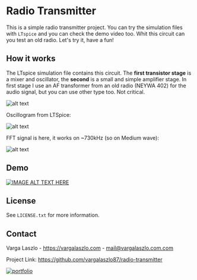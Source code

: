 
# Radio Transmitter

This is a simple radio transmitter project. You can try the simulation files with ``LTspice`` and you can check the demo video too. Whit this circuit can you test an old radio. Let's try it, have a fun!


## How it works

The LTspice simulation file contains this circuit. The **first transistor stage** is a mixer and oscillator, the **second** is a small and simple amplifier stage. In first stage I use an AF transformer from an old radio (NEYWA 402) for the audio signal, but you can use other type too. Not critical.

![alt text](https://vargalaszlo.com/images/out/weekend_mw_rf_transmitter_01.jpg)

Oscillogram from LTSpice:

![alt text](https://vargalaszlo.com/images/out/weekend_mw_rf_transmitter_02.jpg)

FFT signal is here, it works on ~730kHz (so on Medium wave):

![alt text](https://vargalaszlo.com/images/out/weekend_mw_rf_transmitter_03.jpg)
## Demo

[![IMAGE ALT TEXT HERE](https://img.youtube.com/vi/jfwVguCQNgU/0.jpg)](https://youtu.be/jfwVguCQNgU)

## License

See `LICENSE.txt` for more information.

## Contact

Varga Laszlo - https://vargalaszlo.com - mail@vargalaszlo.com.com

Project Link: https://github.com/vargalaszlo87/radio-transmitter

[![portfolio](https://img.shields.io/badge/my_portfolio-000?style=for-the-badge&logo=ko-fi&logoColor=white)](http://vargalaszlo.com)

